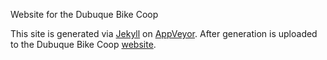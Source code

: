 Website for the Dubuque Bike Coop

This site is generated via [Jekyll](http://jekyllrb.com/) on [AppVeyor](https://www.appveyor.com/).  After
generation is uploaded to the Dubuque Bike Coop [website](http://dubuquebikecoop.com).
